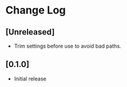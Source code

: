 # Change Log

## [Unreleased]

- Trim settings before use to avoid bad paths.

## [0.1.0]

- Initial release
